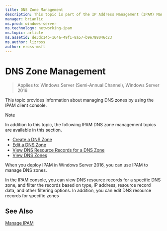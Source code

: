```yaml
---
title: DNS Zone Management
description: This topic is part of the IP Address Management (IPAM) Management guide in Windows Server 2016.
manager: brianlic
ms.prod: windows-server
ms.technology: networking-ipam
ms.topic: article
ms.assetid: de3dc14b-164a-49f1-8a57-b9e788046c23
ms.author: lizross
author: eross-msft
---
```

# DNS Zone Management

>Applies to: Windows Server (Semi-Annual Channel), Windows Server 2016

This topic provides information about managing DNS zones by using the IPAM client console.  
  
> [!NOTE]  
> In addition to this topic, the following IPAM DNS zone management topics are available in this section.  
>   
> -   [Create a DNS Zone](../../technologies/ipam/Create-a-DNS-Zone.md)  
> -   [Edit a DNS Zone](../../technologies/ipam/Edit-a-DNS-Zone.md)  
> -   [View DNS Resource Records for a DNS Zone](../../technologies/ipam/View-DNS-Resource-Records-for-a-DNS-Zone.md)  
> -   [View DNS Zones](../../technologies/ipam/View-DNS-Zones.md)  
  
When you deploy IPAM in  Windows Server 2016, you can use IPAM to manage DNS zones.  
  
In the IPAM console, you can view DNS resource records for a specific DNS zone, and filter the records based on type, IP address, resource record data, and other filtering options. In addition, you can edit DNS resource records for specific zones  
  
## See Also  
[Manage IPAM](Manage-IPAM.md)  
  


